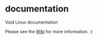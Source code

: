 documentation
=============

Void Linux documentation

Please see the [Wiki](http://wiki.voidlinux.org "Void GNU/Linux Wiki") for more information. :)
